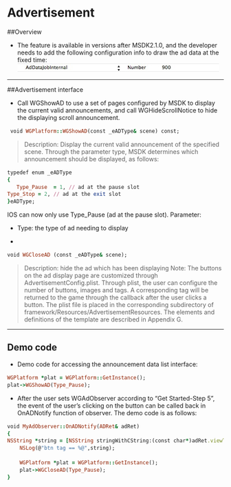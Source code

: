 Advertisement
===

##Overview
 - The feature is available in versions after MSDK2.1.0, and the developer needs to add the following configuration  info to draw the ad data at the fixed time:
![Alt text](./Advertisement1.png)

---

##Advertisement interface
 - Call WGShowAD to use a set of pages configured by MSDK to display the current valid announcements, and call WGHideScrollNotice to hide the displaying scroll announcement.

```ruby
 void WGPlatform::WGShowAD(const _eADType& scene) const;
```
>Description: Display the current valid announcement of the specified scene. Through the parameter type, MSDK determines which announcement should be displayed, as follows:
```ruby
typedef enum _eADType
{
   Type_Pause  = 1, // ad at the pause slot
Type_Stop = 2, // ad at the exit slot
}eADType;
```
IOS can now only use Type_Pause (ad at the pause slot).
Parameter:
- Type: the type of ad needing to display

 - 
```ruby
void WGCloseAD (const _eADType& scene);
```
>Description: hide the ad which has been displaying
Note: The buttons on the ad display page are customized through AdvertisementConfig.plist. Through plist, the user can configure the number of buttons, images and tags. A corresponding tag will be returned to the game through the callback after the user clicks a button. The plist file is placed in the corresponding subdirectory of framework/Resources/AdvertisementResources. The elements and definitions of the template are described in Appendix G.

---
## Demo code
 - Demo code for accessing the announcement data list interface:
```ruby
WGPlatform *plat = WGPlatform::GetInstance();
plat->WGShowAD(Type_Pause);
```

 - After the user sets WGAdObserver according to “Get Started-Step 5”, the event of the user’s clicking on the button can be called back in OnADNotify function of observer. The demo code is as follows:
```ruby
void MyAdObserver::OnADNotify(ADRet& adRet) 
{
NSString *string = [NSString stringWithCString:(const char*)adRet.viewTag.c_str() encoding:NSUTF8StringEncoding];
    NSLog(@"btn tag == %@",string);
    
    WGPlatform *plat = WGPlatform::GetInstance();
    plat->WGCloseAD(Type_Pause);
}
```
